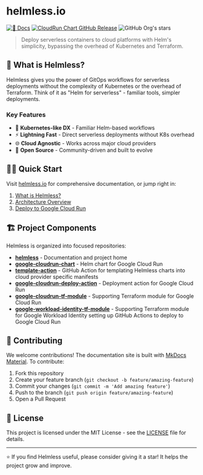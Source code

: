 # helmless.io

[![📜 Docs](https://github.com/helmless/helmless/actions/workflows/deploy-docs.yaml/badge.svg)](https://github.com/helmless/helmless/actions/workflows/deploy-docs.yaml)
[![CloudRun Chart GitHub Release](https://img.shields.io/github/v/release/helmless/google-cloudrun-chart?include_prereleases&label=cloudrun&color=blue)](https://github.com/helmless/google-cloudrun-chart/)
![GitHub Org's stars](https://img.shields.io/github/stars/helmless)

> Deploy serverless containers to cloud platforms with Helm's simplicity, bypassing the overhead of Kubernetes and Terraform.

## 🚀 What is Helmless?

Helmless gives you the power of GitOps workflows for serverless deployments without the complexity of Kubernetes or the overhead of Terraform. Think of it as "Helm for serverless" - familiar tools, simpler deployments.

### Key Features

- 🎯 **Kubernetes-like DX** - Familiar Helm-based workflows
- ⚡ **Lightning Fast** - Direct serverless deployments without K8s overhead
- 🌐 **Cloud Agnostic** - Works across major cloud providers
- 🤝 **Open Source** - Community-driven and built to evolve

## 🏃‍♂️ Quick Start

Visit [helmless.io](https://helmless.io) for comprehensive documentation, or jump right in:

1. [What is Helmless?](https://helmless.io/what-is-helmless/)
2. [Architecture Overview](https://helmless.io/architecture/)
3. [Deploy to Google Cloud Run](https://helmless.io/google-cloudrun/)

## 🏗️ Project Components

Helmless is organized into focused repositories:

- **[helmless](https://github.com/helmless/helmless)** - Documentation and project home
- **[google-cloudrun-chart](https://github.com/helmless/google-cloudrun-chart)** - Helm chart for Google Cloud Run
- **[template-action](https://github.com/helmless/template-action)** - GitHub Action for templating Helmless charts into cloud provider specific manifests
- **[google-cloudrun-deploy-action](https://github.com/helmless/google-cloudrun-deploy-action)** - Deployment action for Google Cloud Run
- **[google-cloudrun-tf-module](https://github.com/helmless/google-cloudrun-tf-module)** - Supporting Terraform module for Google Cloud Run
- **[google-workload-identity-tf-module](https://github.com/helmless/google-workload-identity-tf-module)** - Supporting Terraform module for Google Workload Identity setting up GitHub Actions to deploy to Google Cloud Run

## 🤝 Contributing

We welcome contributions! The documentation site is built with [MkDocs Material](https://squidfunk.github.io/mkdocs-material/). To contribute:

1. Fork this repository
2. Create your feature branch (`git checkout -b feature/amazing-feature`)
3. Commit your changes (`git commit -m 'Add amazing feature'`)
4. Push to the branch (`git push origin feature/amazing-feature`)
5. Open a Pull Request

## 📝 License

This project is licensed under the MIT License - see the [LICENSE](LICENSE) file for details.

---

⭐ If you find Helmless useful, please consider giving it a star! It helps the project grow and improve.
